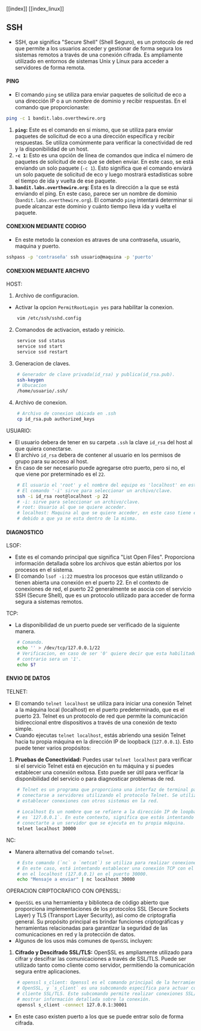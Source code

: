 [[index]]
[[index_linux]]

## SSH
- SSH, que significa "Secure Shell" (Shell Seguro), es un protocolo de red que permite a los usuarios acceder y gestionar de forma segura los sistemas remotos a través de una conexión cifrada. Es ampliamente utilizado en entornos de sistemas Unix y Linux para acceder a servidores de forma remota.


#### **PING**
- El comando `ping` se utiliza para enviar paquetes de solicitud de eco a una dirección IP o a un nombre de dominio y recibir respuestas. En el comando que proporcionaste:
```bash
ping -c 1 bandit.labs.overthewire.org
```
1. **`ping`:** Este es el comando en sí mismo, que se utiliza para enviar paquetes de solicitud de eco a una dirección específica y recibir respuestas. Se utiliza comúnmente para verificar la conectividad de red y la disponibilidad de un host.
2. **`-c 1`:** Esto es una opción de línea de comandos que indica el número de paquetes de solicitud de eco que se deben enviar. En este caso, se está enviando un solo paquete (`-c 1`). Esto significa que el comando enviará un solo paquete de solicitud de eco y luego mostrará estadísticas sobre el tiempo de ida y vuelta de ese paquete.
3. **`bandit.labs.overthewire.org`:** Esta es la dirección a la que se está enviando el ping. En este caso, parece ser un nombre de dominio (`bandit.labs.overthewire.org`). El comando `ping` intentará determinar si puede alcanzar este dominio y cuánto tiempo lleva ida y vuelta el paquete.


#### **CONEXION MEDIANTE CODIGO**
- En este metodo la conexion es atraves de una contraseña, usuario, maquina y puerto. 
```bash
sshpass -p 'contraseña' ssh usuario@maquina -p 'puerto'
```


#### **CONEXION MEDIANTE ARCHIVO**

HOST:
1. Archivo de configuracion.
- Activar la opcion `PermitRootLogin yes` para habilitar la conexion.
```bash
	vim /etc/ssh/sshd.config
``` 
2. Comanodos de activacion, estado y reinicio. 
```bash
	service ssd status
	service ssd start
	service ssd restart
``` 
3. Generacion de claves.
```bash
	# Generador de clave privada(id_rsa) y publica(id_rsa.pub).
	ssh-keygen
	# Ubucacion
	/home/usuario/.ssh/
```
4. Archivo de conexion.
```bash
	# Archivo de conexion ubicada en .ssh
	cp id_rsa.pub authorized_keys
```


USUARIO:
- El usuario debera de tener en su carpeta `.ssh` la clave `id_rsa` del host al que quiera conectarse.
- El archivo `id_rsa` debera de contener al usuario en los permisos de grupo para su acceso al host.
- En caso de ser necesario puede agregarse otro puerto, pero si no, el que viene por preterminado es el `22`.
```bash
	# El usuario el 'root' y el nombre del equipo es 'localhost' en este caso.
	# El comando '-i' sirve para seleccionar un archivo/clave.
	ssh -i id_rsa root@localhost -p 22
	# -i: sirve para seleccionar un archivo/clave.
	# root: Usuario al que se quiere acceder.
	# localhost: Maquina al que se quiere acceder, en este caso tiene ese nombre
	# debido a que ya se esta dentro de la misma.
``` 



#### **DIAGNOSTICO**

LSOF:
- Este es el comando principal que significa "List Open Files". Proporciona información detallada sobre los archivos que están abiertos por los procesos en el sistema.
- El comando `lsof -i:22` muestra los procesos que están utilizando o tienen abierta una conexión en el puerto 22. En el contexto de conexiones de red, el puerto 22 generalmente se asocia con el servicio SSH (Secure Shell), que es un protocolo utilizado para acceder de forma segura a sistemas remotos.

TCP:
- La disponibilidad de un puerto puede ser verificado de la siguiente manera.
```bash
	# Comando. 
	echo '' > /dev/tcp/127.0.0.1/22
	# Verificacion, en caso de ser '0' quiere decir que esta habilitado en caso
	# contrario sera un '1'.
	echo $?
```


#### **ENVIO DE DATOS**

TELNET:
- El comando `telnet localhost` se utiliza para iniciar una conexión Telnet a la máquina local (localhost) en el puerto predeterminado, que es el puerto 23. Telnet es un protocolo de red que permite la comunicación bidireccional entre dispositivos a través de una conexión de texto simple.
- Cuando ejecutas `telnet localhost`, estás abriendo una sesión Telnet hacia tu propia máquina en la dirección IP de loopback (`127.0.0.1`). Esto puede tener varios propósitos:
1. **Pruebas de Conectividad:** Puedes usar `telnet localhost` para verificar si el servicio Telnet está en ejecución en tu máquina y si puedes establecer una conexión exitosa. Esto puede ser útil para verificar la disponibilidad del servicio o para diagnosticar problemas de red.
```bash 
	# Telnet es un programa que proporciona una interfaz de terminal para
	# conectarse a servidores utilizando el protocolo Telnet. Se utiliza para
	# establecer conexiones con otros sistemas en la red.
    
	# Localhost Es un nombre que se refiere a la dirección IP de loopback, que
	# es `127.0.0.1`. En este contexto, significa que estás intentando
	# conectarte a un servidor que se ejecuta en tu propia máquina.
	telnet localhost 30000
```

NC:
- Manera alternativa del comando `telnet`.
```bash
	# Este comando (`nc` o `netcat`) se utiliza para realizar conexiones de red.
	# En este caso, está intentando establecer una conexión TCP con el servidor
	# en el localhost (127.0.0.1) en el puerto 30000.
	echo "Mensaje a enviar" | nc localhost 30000
```

OPERACION CRIPTOCRAFICO CON OPENSSL:
- `OpenSSL` es una herramienta y biblioteca de código abierto que proporciona implementaciones de los protocolos SSL (Secure Sockets Layer) y TLS (Transport Layer Security), así como de criptografía general. Su propósito principal es brindar funciones criptográficas y herramientas relacionadas para garantizar la seguridad de las comunicaciones en red y la protección de datos.
- Algunos de los usos más comunes de `OpenSSL` incluyen:
1. **Cifrado y Descifrado SSL/TLS:** OpenSSL es ampliamente utilizado para cifrar y descifrar las comunicaciones a través de SSL/TLS. Puede ser utilizado tanto como cliente como servidor, permitiendo la comunicación segura entre aplicaciones.
```bash
	# openssl s_client: Openssl es el comando principal de la herramienta
	# OpenSSL, y `s_client` es una subcomando específica para actuar como un
	# cliente SSL/TLS. Este subcomando permite realizar conexiones SSL/TLS y
	# mostrar información detallada sobre la conexión.
	openssl s_client -connect 127.0.0.1:30001
```
- En este caso existen puerto a los que se puede entrar solo de forma cifrada.
















